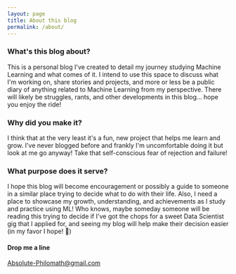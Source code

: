 ```yaml
---
layout: page
title: About this blog
permalink: /about/
---
```


### What's this blog about?

This is a personal blog I've created to detail my journey studying Machine Learning and what comes of it. I intend to use this space to discuss what I'm working on, share stories and projects, and more or less be a public diary of anything related to Machine Learning from my perspective. There will likely be struggles, rants, and other developments in this blog... hope you enjoy the ride!

### Why did you make it?

I think that at the very least it's a fun, new project that helps me learn and grow. I've never blogged before and frankly I'm uncomfortable doing it but look at me go anyway! Take that self-conscious fear of rejection and failure! 


### What purpose does it serve?

I hope this blog will become encouragement or possibly a guide to someone in a similar place trying to decide what to do with their life. Also, I need a place to showcase my growth, understanding, and achievements as I study and practice using ML! Who knows, maybe someday someone will be reading this trying to decide if I've got the chops for a sweet Data Scientist gig that I applied for, and seeing my blog will help make their decision easier (in my favor I hope! 🤞)

#### Drop me a line

[Absolute-Philomath@gmail.com](mailto:Absolute-Philomath@gmail.com)
